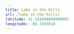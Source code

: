 ```yaml
---
title: Lake in the Hills
url: /lake-in-the-hills/
latitude: 42.181690800000005
longitude: -88.3303618
---
```


